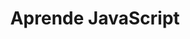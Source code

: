 ---
title: 'Aprende JavaScript'
description: 'Curso para aprender paso a paso JavaScript. 100% gratis y práctico. Desde cero.'
link: 'https://www.aprendejavascript.dev/'
imageURL: 'https://res.cloudinary.com/dc6mrv5cb/image/upload/v1697652984/personal-resources/learning/www.aprendejavascript.dev__ji5iqm.png'
---